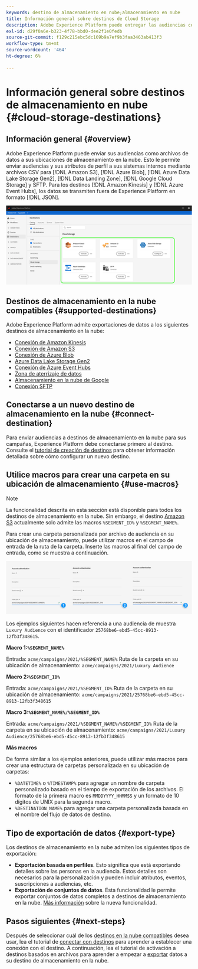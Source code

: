```yaml
---
keywords: destino de almacenamiento en nube;almacenamiento en nube
title: Información general sobre destinos de Cloud Storage
description: Adobe Experience Platform puede entregar las audiencias como archivos de datos en las ubicaciones de almacenamiento en la nube de Amazon S3, AWS Kinesis, Azure Event Hubs o SFTP.
exl-id: d29f0a6e-b323-4f78-bbd0-dee2f1e0fedb
source-git-commit: f129c215ebc5dc169b9a7ef9b3faa3463ab413f3
workflow-type: tm+mt
source-wordcount: '464'
ht-degree: 6%

---
```


# Información general sobre destinos de almacenamiento en nube {#cloud-storage-destinations}

## Información general {#overview}

Adobe Experience Platform puede enviar sus audiencias como archivos de datos a sus ubicaciones de almacenamiento en la nube. Esto le permite enviar audiencias y sus atributos de perfil a sus sistemas internos mediante archivos CSV para [!DNL Amazon S3], [!DNL Azure Blob], [!DNL Azure Data Lake Storage Gen2], [!DNL Data Landing Zone], [!DNL Google Cloud Storage] y SFTP. Para los destinos [!DNL Amazon Kinesis] y [!DNL Azure Event Hubs], los datos se transmiten fuera de Experience Platform en formato [!DNL JSON].

![destinos de almacenamiento en la nube de Adobe](../../assets/catalog/cloud-storage/cloud-storage-destinations.png)

## Destinos de almacenamiento en la nube compatibles {#supported-destinations}

Adobe Experience Platform admite exportaciones de datos a los siguientes destinos de almacenamiento en la nube:

* [Conexión de Amazon Kinesis](amazon-kinesis.md)
* [Conexión de Amazon S3](amazon-s3.md)
* [Conexión de Azure Blob](azure-blob.md)
* [Azure Data Lake Storage Gen2](adls-gen2.md)
* [Conexión de Azure Event Hubs](azure-event-hubs.md)
* [Zona de aterrizaje de datos](data-landing-zone.md)
* [Almacenamiento en la nube de Google](google-cloud-storage.md)
* [Conexión SFTP](sftp.md)

## Conectarse a un nuevo destino de almacenamiento en la nube {#connect-destination}

Para enviar audiencias a destinos de almacenamiento en la nube para sus campañas, Experience Platform debe conectarse primero al destino. Consulte el [tutorial de creación de destinos](../../ui/connect-destination.md) para obtener información detallada sobre cómo configurar un nuevo destino.


## Utilice macros para crear una carpeta en su ubicación de almacenamiento {#use-macros}

>[!NOTE]
>
> La funcionalidad descrita en esta sección está disponible para todos los destinos de almacenamiento en la nube. Sin embargo, el destino [Amazon S3](amazon-s3.md) actualmente solo admite las macros `%SEGMENT_ID%` y `%SEGMENT_NAME%`.

Para crear una carpeta personalizada por archivo de audiencia en su ubicación de almacenamiento, puede utilizar macros en el campo de entrada de la ruta de la carpeta. Inserte las macros al final del campo de entrada, como se muestra a continuación.

![Cómo usar macros para crear una carpeta en su almacenamiento](../../assets/catalog/cloud-storage/workflow/macros-folder-path.png)

Los ejemplos siguientes hacen referencia a una audiencia de muestra `Luxury Audience` con el identificador `25768be6-ebd5-45cc-8913-12fb3f348615`.

**Macro 1:`%SEGMENT_NAME%`**

Entrada: `acme/campaigns/2021/%SEGMENT_NAME%`
Ruta de la carpeta en su ubicación de almacenamiento: `acme/campaigns/2021/Luxury Audience`

**Macro 2:`%SEGMENT_ID%`**

Entrada: `acme/campaigns/2021/%SEGMENT_ID%`
Ruta de la carpeta en su ubicación de almacenamiento: `acme/campaigns/2021/25768be6-ebd5-45cc-8913-12fb3f348615`

**Macro 3:`%SEGMENT_NAME%/%SEGMENT_ID%`**

Entrada: `acme/campaigns/2021/%SEGMENT_NAME%/%SEGMENT_ID%`
Ruta de la carpeta en su ubicación de almacenamiento: `acme/campaigns/2021/Luxury Audience/25768be6-ebd5-45cc-8913-12fb3f348615`

**Más macros**

De forma similar a los ejemplos anteriores, puede utilizar más macros para crear una estructura de carpetas personalizada en su ubicación de carpetas:

* `%DATETIME%` o `%TIMESTAMP%` para agregar un nombre de carpeta personalizado basado en el tiempo de exportación de los archivos. El formato de la primera macro es `MMDDYYYY_HHMMSS` y un formato de 10 dígitos de UNIX para la segunda macro.
* `%DESTINATION_NAME%` para agregar una carpeta personalizada basada en el nombre del flujo de datos de destino.

## Tipo de exportación de datos {#export-type}

Los destinos de almacenamiento en la nube admiten los siguientes tipos de exportación:
* **Exportación basada en perfiles**. Esto significa que está exportando detalles sobre las personas en la audiencia. Estos detalles son necesarios para la personalización y pueden incluir atributos, eventos, suscripciones a audiencias, etc.
* **Exportación de conjuntos de datos**. Esta funcionalidad le permite exportar conjuntos de datos completos a destinos de almacenamiento en la nube. [Más información](/help/destinations/ui/export-datasets.md) sobre la nueva funcionalidad.

## Pasos siguientes {#next-steps}

Después de seleccionar cuál de los [destinos en la nube compatibles](#supported-destinations) desea usar, lea el tutorial de [conectar con destinos](/help/destinations/ui/connect-destination.md) para aprender a establecer una conexión con el destino. A continuación, lea el tutorial de activación a destinos basados en archivos para aprender a empezar a [exportar](/help/destinations/ui/activate-batch-profile-destinations.md) datos a su destino de almacenamiento en la nube.
